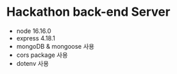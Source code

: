 # Hackathon back-end Server
- node 16.16.0
- express 4.18.1
- mongoDB & mongoose 사용
- cors package 사용
- dotenv 사용